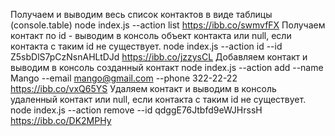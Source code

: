 Получаем и выводим весь список контактов в виде таблицы (console.table)
node index.js --action list https://ibb.co/swmvfFX
Получаем контакт по id - выводим в консоль объект контакта или null, если контакта с таким id не существует.
node index.js --action id --id Z5sbDlS7pCzNsnAHLtDJd https://ibb.co/jzzysCL
Добавляем контакт и выводим в консоль созданный контакт
node index.js --action add --name Mango --email mango@gmail.com --phone 322-22-22 https://ibb.co/vxQ65YS
Удаляем контакт и выводим в консоль удаленный контакт или null, если контакта с таким id не существует.
node index.js --action remove --id qdggE76Jtbfd9eWJHrssH https://ibb.co/DK2MPHy
